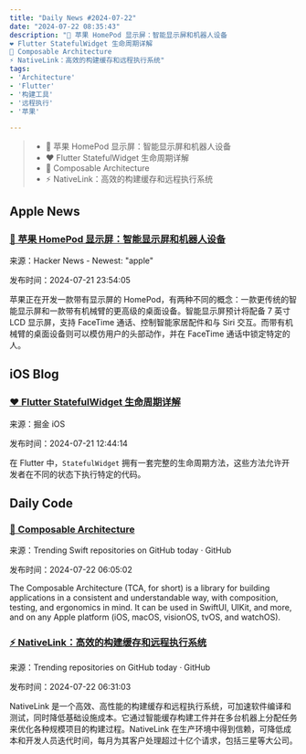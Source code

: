 ```yaml
---
title: "Daily News #2024-07-22"
date: "2024-07-22 08:35:43"
description: "🤖 苹果 HomePod 显示屏：智能显示屏和机器人设备
❤️ Flutter StatefulWidget 生命周期详解
🌟 Composable Architecture
⚡️ NativeLink：高效的构建缓存和远程执行系统"
tags: 
- 'Architecture'
- 'Flutter'
- '构建工具'
- '远程执行'
- '苹果'

---
```


> - 🤖 苹果 HomePod 显示屏：智能显示屏和机器人设备
> - ❤️ Flutter StatefulWidget 生命周期详解
> - 🌟 Composable Architecture
> - ⚡️ NativeLink：高效的构建缓存和远程执行系统

## Apple News

### [🤖 苹果 HomePod 显示屏：智能显示屏和机器人设备](https://9to5mac.com/2024/07/20/homepod-display-rumor-roundup/)

来源：Hacker News - Newest: "apple"

发布时间：2024-07-21 23:54:05

苹果正在开发一款带有显示屏的 HomePod，有两种不同的概念：一款更传统的智能显示屏和一款带有机械臂的更高级的桌面设备。智能显示屏预计将配备 7 英寸 LCD 显示屏，支持 FaceTime 通话、控制智能家居配件和与 Siri 交互。而带有机械臂的桌面设备则可以模仿用户的头部动作，并在 FaceTime 通话中锁定特定的人。

## iOS Blog

### [❤️ Flutter StatefulWidget 生命周期详解](https://juejin.cn/post/7393522719080218663)

来源：掘金 iOS

发布时间：2024-07-21 12:44:14

在 Flutter 中，`StatefulWidget` 拥有一套完整的生命周期方法，这些方法允许开发者在不同的状态下执行特定的代码。

## Daily Code

### [🌟 Composable Architecture](https://github.com/pointfreeco/swift-composable-architecture)

来源：Trending Swift repositories on GitHub today · GitHub

发布时间：2024-07-22 06:05:02

The Composable Architecture (TCA, for short) is a library for building applications in a consistent and understandable way, with composition, testing, and ergonomics in mind. It can be used in SwiftUI, UIKit, and more, and on any Apple platform (iOS, macOS, visionOS, tvOS, and watchOS).

### [⚡️ NativeLink：高效的构建缓存和远程执行系统](https://github.com/TraceMachina/nativelink)

来源：Trending repositories on GitHub today · GitHub

发布时间：2024-07-22 06:31:03

NativeLink 是一个高效、高性能的构建缓存和远程执行系统，可加速软件编译和测试，同时降低基础设施成本。它通过智能缓存构建工件并在多台机器上分配任务来优化各种规模项目的构建过程。NativeLink 在生产环境中得到信赖，可降低成本和开发人员迭代时间，每月为其客户处理超过十亿个请求，包括三星等大公司。
